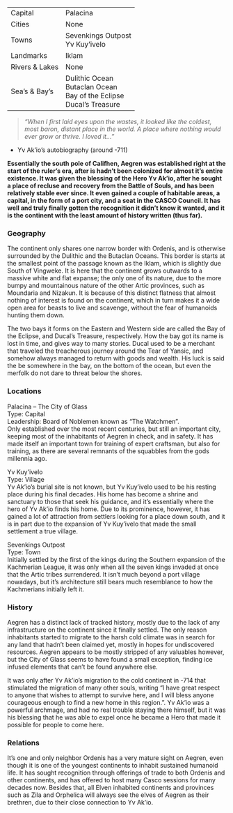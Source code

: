 |   |   |
|---|---|
|Capital|Palacina|
|Cities|None|
|Towns|Sevenkings Outpost<br>Yv Kuy’ivelo|
|Landmarks|Iklam|
|Rivers & Lakes|None|
|Sea’s & Bay’s|Dulithic Ocean<br>Butaclan Ocean<br>Bay of the Eclipse<br>Ducal’s Treasure|

> *“When I first laid eyes upon the wastes, it looked like the coldest, most baron, distant place in the world. A place where nothing would ever grow or thrive. I loved it…”*  
- Yv Ak’io’s autobiography (around -711)

**Essentially the south pole of Califhen, Aegren was established right at the start of the ruler’s era, after is hadn’t been colonized for almost it’s entire existence. It was given the blessing of the Hero Yv Ak’io, after he sought a place of recluse and recovery from the Battle of Souls, and has been relatively stable ever since. It even gained a couple of habitable areas, a capital, in the form of a port city, and a seat in the CASCO Council. It has well and truly finally gotten the recognition it didn’t know it wanted, and it is the continent with the least amount of history written (thus far).**

### Geography

The continent only shares one narrow border with Ordenis, and is otherwise surrounded by the Dulithic and the Butaclan Oceans. This border is starts at the smallest point of the passage known as the Iklam, which is slightly due South of Vingweke. It is here that the continent grows outwards to a massive white and flat expanse; the only one of its nature, due to the more bumpy and mountainous nature of the other Artic provinces, such as Moundaria and Nizakun. It is because of this distinct flatness that almost nothing of interest is found on the continent, which in turn makes it a wide open area for beasts to live and scavenge, without the fear of humanoids hunting them down.  

The two bays it forms on the Eastern and Western side are called the Bay of the Eclipse, and Ducal’s Treasure, respectively. How the bay got its name is lost in time, and gives way to many stories. Ducal used to be a merchant that traveled the treacherous journey around the Tear of Yansic, and somehow always managed to return with goods and wealth. His luck is said the be somewhere in the bay, on the bottom of the ocean, but even the merfolk do not dare to threat below the shores.
### Locations

Palacina – The City of Glass  
Type: Capital  
Leadership: Board of Noblemen known as “The Watchmen”.  
Only established over the most recent centuries, but still an important city, keeping most of the inhabitants of Aegren in check, and in safety. It has made itself an important town for training of expert craftsman, but also for training, as there are several remnants of the squabbles from the gods millennia ago.

Yv Kuy'ivelo  
Type: Village  
Yv Ak’io’s burial site is not known, but Yv Kuy’ivelo used to be his resting place during his final decades. His home has become a shrine and sanctuary to those that seek his guidance, and it’s essentially where the hero of Yv Ak’io finds his home. Due to its prominence, however, it has gained a lot of attraction from settlers looking for a place down south, and it is in part due to the expansion of Yv Kuy’ivelo that made the small settlement a true village. 

Sevenkings Outpost  
Type: Town  
Initially settled by the first of the kings during the Southern expansion of the Kachmerian League, it was only when all the seven kings invaded at once that the Artic tribes surrendered. It isn’t much beyond a port village nowadays, but it’s architecture still bears much resemblance to how the Kachmerians initially left it.

### History

Aegren has a distinct lack of tracked history, mostly due to the lack of any infrastructure on the continent since it finally settled. The only reason inhabitants started to migrate to the harsh cold climate was in search for any land that hadn’t been claimed yet, mostly in hopes for undiscovered resources. Aegren appears to be mostly stripped of any valuables however, but the City of Glass seems to have found a small exception, finding ice infused elements that can’t be found anywhere else. 

It was only after Yv Ak’io’s migration to the cold continent in -714 that stimulated the migration of many other souls, writing “I have great respect to anyone that wishes to attempt to survive here, and I will bless anyone courageous enough to find a new home in this region.”. Yv Ak’io was a powerful archmage, and had no real trouble staying there himself, but it was his blessing that he was able to expel once he became a Hero that made it possible for people to come here. 

### Relations

It’s one and only neighbor Ordenis has a very mature sight on Aegren, even though it is one of the youngest continents to inhabit sustained humanoid life. It has sought recognition through offerings of trade to both Ordenis and other continents, and has offered to host many Casco sessions for many decades now. Besides that, all Elven inhabited continents and provinces such as Zila and Orphelica will always see the elves of Aegren as their brethren, due to their close connection to Yv Ak’io.